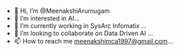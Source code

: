 - 👋 Hi, I’m @MeenakshiArumugam
- 👀 I’m interested in AI...
- 🌱 I’m currently working in SysArc Infomatix ...
- 💞️ I’m looking to collaborate on Data Driven AI ...
- 📫 How to reach me meenakshimca1997@gmail.com...

<!---
MeenakshiArumugam/MeenakshiArumugam is a ✨ special ✨ repository because its `README.md` (this file) appears on your GitHub profile.
You can click the Preview link to take a look at your changes.
--->
